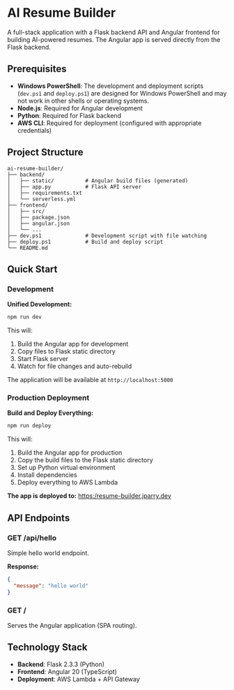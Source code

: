 # AI Resume Builder

A full-stack application with a Flask backend API and Angular frontend for building AI-powered resumes. The Angular app is served directly from the Flask backend.

## Prerequisites

- **Windows PowerShell**: The development and deployment scripts (`dev.ps1` and `deploy.ps1`) are designed for Windows PowerShell and may not work in other shells or operating systems.
- **Node.js**: Required for Angular development
- **Python**: Required for Flask backend
- **AWS CLI**: Required for deployment (configured with appropriate credentials)

## Project Structure

```
ai-resume-builder/
├── backend/
│   ├── static/          # Angular build files (generated)
│   ├── app.py           # Flask API server
│   ├── requirements.txt
│   └── serverless.yml
├── frontend/
│   ├── src/
│   ├── package.json
│   ├── angular.json
│   └── ...
├── dev.ps1              # Development script with file watching
├── deploy.ps1           # Build and deploy script
└── README.md
```

## Quick Start

### Development

**Unified Development:**
```bash
npm run dev
```
This will:
1. Build the Angular app for development
2. Copy files to Flask static directory
3. Start Flask server
4. Watch for file changes and auto-rebuild

The application will be available at `http://localhost:5000`

### Production Deployment

**Build and Deploy Everything:**
```bash
npm run deploy
```

This will:
1. Build the Angular app for production
2. Copy the build files to the Flask static directory
3. Set up Python virtual environment
4. Install dependencies
5. Deploy everything to AWS Lambda

**The app is deployed to:**
[https:/resume-builder.jparry.dev](https://resume-builder.jparry.dev)

## API Endpoints

### GET /api/hello
Simple hello world endpoint.

**Response:**
```json
{
  "message": "hello world"
}
```

### GET /
Serves the Angular application (SPA routing).

## Technology Stack

- **Backend**: Flask 2.3.3 (Python)
- **Frontend**: Angular 20 (TypeScript)
- **Deployment**: AWS Lambda + API Gateway
